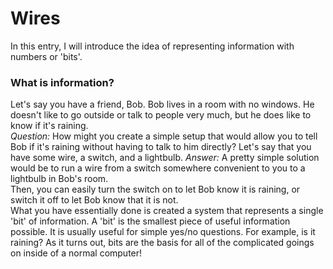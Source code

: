 # Wires #

In this entry, I will introduce the idea of representing information with numbers or 'bits'.

### What is information? ###
Let's say you have a friend, Bob. 
Bob lives in a room with no windows. 
He doesn't like to go outside or talk to people very much, but he does like to know if it's raining.    
*Question:* How might you create a simple setup that would allow you to tell Bob if it's raining without having to talk to him directly? Let's say that you have some wire, a switch, and a lightbulb.
*Answer:* A pretty simple solution would be to run a wire from a switch somewhere convenient to you to a lightbulb in Bob's room.   
Then, you can easily turn the switch on to let Bob know it is raining, or switch it off to let Bob know that it is not.    
What you have essentially done is created a system that represents a single 'bit' of information. A 'bit' is the smallest piece of useful information possible. It is usually useful for simple yes/no questions. For example, is it raining?
As it turns out, bits are the basis for all of the complicated goings on inside of a normal computer!
